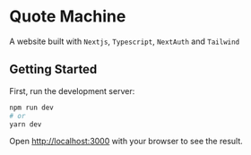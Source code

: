 # Quote Machine

A website built with `Nextjs`, `Typescript`, `NextAuth` and `Tailwind`

## Getting Started

First, run the development server:

```bash
npm run dev
# or
yarn dev
```

Open [http://localhost:3000](http://localhost:3000) with your browser to see the result.
